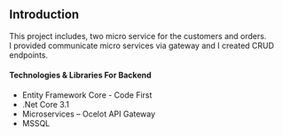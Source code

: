 
<h2>Introduction</h2>
This project includes, two micro service for the customers and orders.</br> 
I provided communicate micro services via gateway and I created CRUD endpoints.

<h4>Technologies & Libraries For Backend</h4>
<ul>
  <li>Entity Framework Core - Code First</li>
  <li>.Net Core 3.1</li>
  <li>Microservices – Ocelot API Gateway</li>
  <li>MSSQL</li>
</ul> 
